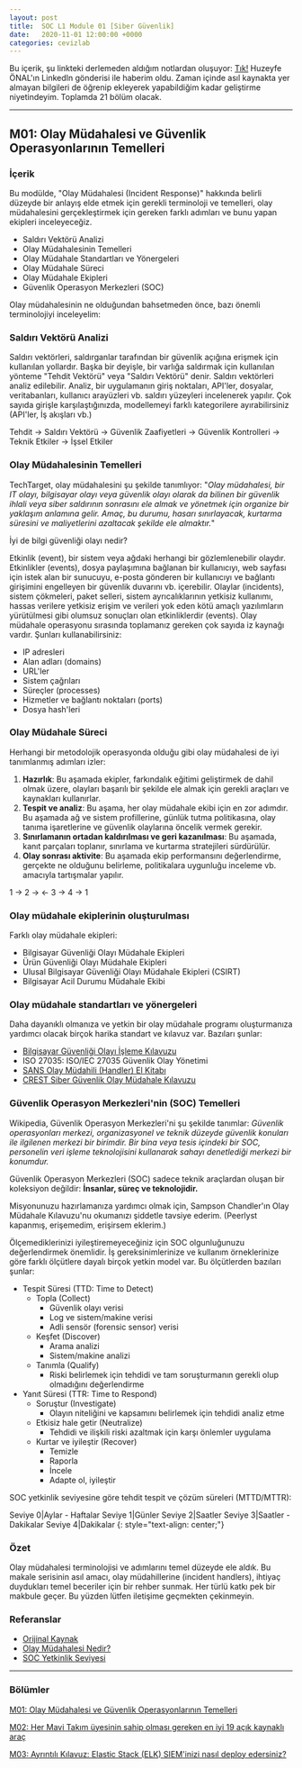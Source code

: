```yaml
---
layout: post
title:  SOC L1 Module 01 [Siber Güvenlik]
date:   2020-11-01 12:00:00 +0000
categories: cevizlab
---
```


Bu içerik, şu linkteki derlemeden aldığım notlardan oluşuyor: [Tık!](https://www.chiheb-chebbi.com/) Huzeyfe ÖNAL'ın LinkedIn gönderisi ile haberim oldu. Zaman içinde asıl kaynakta yer almayan bilgileri de öğrenip ekleyerek yapabildiğim kadar geliştirme niyetindeyim. Toplamda 21 bölüm olacak.

---

## **M01: Olay Müdahalesi ve Güvenlik Operasyonlarının Temelleri**

### **İçerik**

Bu modülde, "Olay Müdahalesi (Incident Response)" hakkında belirli düzeyde bir anlayış elde etmek için gerekli terminoloji ve temelleri, olay müdahalesini gerçekleştirmek için gereken farklı adımları ve bunu yapan ekipleri inceleyeceğiz.

+ Saldırı Vektörü Analizi
+ Olay Müdahalesinin Temelleri
+ Olay Müdahale Standartları ve Yönergeleri
+ Olay Müdahale Süreci
+ Olay Müdahale Ekipleri
+ Güvenlik Operasyon Merkezleri (SOC)

Olay müdahalesinin ne olduğundan bahsetmeden önce, bazı önemli terminolojiyi inceleyelim:

### **Saldırı Vektörü Analizi**

Saldırı vektörleri, saldırganlar tarafından bir güvenlik açığına erişmek için kullanılan yollardır. Başka bir deyişle, bir varlığa saldırmak için kullanılan yönteme "Tehdit Vektörü" veya "Saldırı Vektörü" denir. Saldırı vektörleri analiz edilebilir. Analiz, bir uygulamanın giriş noktaları, API'ler, dosyalar, veritabanları, kullanıcı arayüzleri vb. saldırı yüzeyleri incelenerek yapılır. Çok sayıda girişle karşılaştığınızda, modellemeyi farklı kategorilere ayırabilirsiniz (API'ler, İş akışları vb.)

Tehdit → Saldırı Vektörü → Güvenlik Zaafiyetleri → Güvenlik Kontrolleri → Teknik Etkiler → İşsel Etkiler

### **Olay Müdahalesinin Temelleri**

TechTarget, olay müdahalesini şu şekilde tanımlıyor: "*Olay müdahalesi, bir IT olayı, bilgisayar olayı veya güvenlik olayı olarak da bilinen bir güvenlik ihlali veya siber saldırının sonrasını ele almak ve yönetmek için organize bir yaklaşım anlamına gelir. Amaç, bu durumu, hasarı sınırlayacak, kurtarma süresini ve maliyetlerini azaltacak şekilde ele almaktır.*"

İyi de bilgi güvenliği olayı nedir?

Etkinlik (event), bir sistem veya ağdaki herhangi bir gözlemlenebilir olaydır. Etkinlikler (events), dosya paylaşımına bağlanan bir kullanıcıyı, web sayfası için istek alan bir sunucuyu, e-posta gönderen bir kullanıcıyı ve bağlantı girişimini engelleyen bir güvenlik duvarını vb. içerebilir. Olaylar (incidents), sistem çökmeleri, paket selleri, sistem ayrıcalıklarının yetkisiz kullanımı, hassas verilere yetkisiz erişim ve verileri yok eden kötü amaçlı yazılımların yürütülmesi gibi olumsuz sonuçları olan etkinliklerdir (events). Olay müdahale operasyonu sırasında toplamanız gereken çok sayıda iz kaynağı vardır. Şunları kullanabilirsiniz:

+ IP adresleri
+ Alan adları (domains)
+ URL'ler
+ Sistem çağrıları
+ Süreçler (processes)
+ Hizmetler ve bağlantı noktaları (ports)
+ Dosya hash'leri

### **Olay Müdahale Süreci**

Herhangi bir metodolojik operasyonda olduğu gibi olay müdahalesi de iyi tanımlanmış adımları izler:

1. **Hazırlık**: Bu aşamada ekipler, farkındalık eğitimi geliştirmek de dahil olmak üzere, olayları başarılı bir şekilde ele almak için gerekli araçları ve kaynakları kullanırlar.
2. **Tespit ve analiz**: Bu aşama, her olay müdahale ekibi için en zor adımdır. Bu aşamada ağ ve sistem profillerine, günlük tutma politikasına, olay tanıma işaretlerine ve güvenlik olaylarına öncelik vermek gerekir.
3. **Sınırlamanın ortadan kaldırılması ve geri kazanılması**: Bu aşamada, kanıt parçaları toplanır, sınırlama ve kurtarma stratejileri sürdürülür.
4. **Olay sonrası aktivite**: Bu aşamada ekip performansını değerlendirme, gerçekte ne olduğunu belirleme, politikalara uygunluğu inceleme vb. amacıyla tartışmalar yapılır.

1 → 2 → ← 3 → 4 → 1

### **Olay müdahale ekiplerinin oluşturulması**

Farklı olay müdahale ekipleri:

+ Bilgisayar Güvenliği Olayı Müdahale Ekipleri
+ Ürün Güvenliği Olayı Müdahale Ekipleri
+ Ulusal Bilgisayar Güvenliği Olayı Müdahale Ekipleri (CSIRT)
+ Bilgisayar Acil Durumu Müdahale Ekibi

### **Olay müdahale standartları ve yönergeleri**

Daha dayanıklı olmanıza ve yetkin bir olay müdahale programı oluşturmanıza yardımcı olacak birçok harika standart ve kılavuz var. Bazıları şunlar:

+ [Bilgisayar Güvenliği Olayı İşleme Kılavuzu](https://nvlpubs.nist.gov/nistpubs/SpecialPublications/NIST.SP.800-61r2.pdf)
+ ISO 27035: ISO/IEC 27035 Güvenlik Olay Yönetimi
+ [SANS Olay Müdahili (Handler) El Kitabı](https://www.sans.org/reading-room/whitepapers/incident/incident-handlers-handbook-33901)
+ [CREST Siber Güvenlik Olay Müdahale Kılavuzu](https://www.crest-approved.org/what-is-cyber-security-incident-response/index.html)

### **Güvenlik Operasyon Merkezleri'nin (SOC) Temelleri**

Wikipedia, Güvenlik Operasyon Merkezleri'ni şu şekilde tanımlar: *Güvenlik operasyonları merkezi, organizasyonel ve teknik düzeyde güvenlik konuları ile ilgilenen merkezi bir birimdir. Bir bina veya tesis içindeki bir SOC, personelin veri işleme teknolojisini kullanarak sahayı denetlediği merkezi bir konumdur.*

Güvenlik Operasyon Merkezleri (SOC) sadece teknik araçlardan oluşan bir koleksiyon değildir: **İnsanlar, süreç ve teknolojidir.**

Misyonunuzu hazırlamanıza yardımcı olmak için, Sampson Chandler'ın Olay Müdahale Kılavuzu'nu okumanızı şiddetle tavsiye ederim. (Peerlyst kapanmış, erişemedim, erişirsem eklerim.)

Ölçemediklerinizi iyileştiremeyeceğiniz için SOC olgunluğunuzu değerlendirmek önemlidir. İş gereksinimlerinize ve kullanım örneklerinize göre farklı ölçütlere dayalı birçok yetkin model var. Bu ölçütlerden bazıları şunlar:

+ Tespit Süresi (TTD: Time to Detect)
  + Topla (Collect)
    + Güvenlik olayı verisi
    + Log ve sistem/makine verisi
    + Adli sensör (forensic sensor) verisi
  + Keşfet (Discover)
    + Arama analizi
    + Sistem/makine analizi
  + Tanımla (Qualify)
    + Riski belirlemek için tehdidi ve tam soruşturmanın gerekli olup olmadığını değerlendirme
+ Yanıt Süresi (TTR: Time to Respond)
  + Soruştur (Investigate)
    + Olayın niteliğini ve kapsamını belirlemek için tehdidi analiz etme
  + Etkisiz hale getir (Neutralize)
    + Tehdidi ve ilişkili riski azaltmak için karşı önlemler uygulama
  + Kurtar ve iyileştir (Recover)
    + Temizle
    + Raporla
    + İncele
    + Adapte ol, iyileştir

SOC yetkinlik seviyesine göre tehdit tespit ve çözüm süreleri (MTTD/MTTR):

Seviye 0|Aylar - Haftalar
Seviye 1|Günler
Seviye 2|Saatler
Seviye 3|Saatler - Dakikalar
Seviye 4|Dakikalar
{: style="text-align: center;"}

### **Özet**

Olay müdahalesi terminolojisi ve adımlarını temel düzeyde ele aldık. Bu makale serisinin asıl amacı, olay müdahillerine (incident handlers), ihtiyaç duydukları temel beceriler için bir rehber sunmak. Her türlü katkı pek bir makbule geçer. Bu yüzden lütfen iletişime geçmekten çekinmeyin.

### **Referanslar**

+ [Orijinal Kaynak](https://www.chiheb-chebbi.com/incident-response-and-security-operations-fundamentals/)
+ [Olay Müdahalesi Nedir?](https://searchsecurity.techtarget.com/definition/incident-response)
+ [SOC Yetkinlik Seviyesi](https://logrhythm.com/blog/a-ctos-take-on-the-security-operations-maturity-model/)

---

### **Bölümler**

[M01: Olay Müdahalesi ve Güvenlik Operasyonlarının Temelleri](/cevizlab/2020/11/01/soc-l1-module-01.html)

[M02: Her Mavi Takım üyesinin sahip olması gereken en iyi 19 açık kaynaklı araç](/cevizlab/2020/11/02/soc-l1-module-02.html)

[M03: Ayrıntılı Kılavuz: Elastic Stack (ELK) SIEM'inizi nasıl deploy edersiniz?](/cevizlab/2020/11/03/soc-l1-module-03.html)
